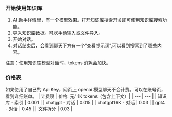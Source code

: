 [//]: # (## 欢迎使用 Fast GPT)

[//]: # ()
[//]: # (### 项目开源)

[//]: # ()
[//]: # (FastGpt 项目完全开源，可随意私有化部署，去除平台风险忧虑。项目地址：[Git 仓库]&#40;https://github.com/labring/FastGPT&#41;)

### 开始使用知识库

1. AI 助手详情里，有一个模型效果。打开知识库搜索开关即可使用知识库搜索功能。
2. 导入知识库数据。可以手动输入或文件导入。
3. 开始对话。
4. 对话结束后，会看到聊天下方有一个“查看提示词”,可以看到搜索到了哪些内容。

注意：使用知识库模型对话时，tokens 消耗会加快。

### 价格表

如果使用了自己的 Api Key，网页上 openai 模型聊天不会计费。可以在账号页，看到详细账单。
| 计费项 | 价格: 元/ 1K tokens（包含上下文）|
| --- | --- |
| 知识库 - 索引 | 0.001 |
| chatgpt - 对话 | 0.015 |
| chatgpt16K - 对话 | 0.03 |
| gpt4 - 对话 | 0.45 |
| 文件拆分 | 0.03 |

[//]: # (### 交流群/问题反馈)

[//]: # ()
[//]: # (如果群满了，可加个小助手，定时拉)

[//]: # (wx 号: YNyiqi)

[//]: # ()
[//]: # (| 交流群                                            | 小助手                                         |)

[//]: # (| ------------------------------------------------- | ---------------------------------------------- |)

[//]: # (| ![]&#40;https://otnvvf-imgs.oss.laf.run/wxqun300.jpg&#41; | ![]&#40;https://otnvvf-imgs.oss.laf.run/wx300.jpg&#41; |)
